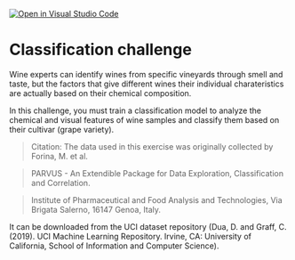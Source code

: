 [![Open in Visual Studio Code](https://classroom.github.com/assets/open-in-vscode-c66648af7eb3fe8bc4f294546bfd86ef473780cde1dea487d3c4ff354943c9ae.svg)](https://classroom.github.com/online_ide?assignment_repo_id=9604436&assignment_repo_type=AssignmentRepo)
# Classification challenge

Wine experts can identify wines from specific vineyards through smell and taste, but the factors that give different wines their individual charateristics are actually based on their chemical composition.

In this challenge, you must train a classification model to analyze the chemical and visual features of wine samples and classify them based on their cultivar (grape variety).

> Citation: The data used in this exercise was originally collected by Forina, M. et al.

> PARVUS - An Extendible Package for Data Exploration, Classification and Correlation.

> Institute of Pharmaceutical and Food Analysis and Technologies, Via Brigata Salerno, 16147 Genoa, Italy.

It can be downloaded from the UCI dataset repository (Dua, D. and Graff, C. (2019). UCI Machine Learning Repository. Irvine, CA: University of California, School of Information and Computer Science).
